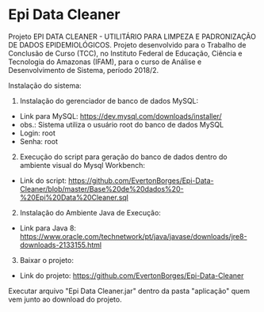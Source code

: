# Epi Data Cleaner
Projeto EPI DATA CLEANER - UTILITÁRIO PARA LIMPEZA E PADRONIZAÇÃO DE DADOS EPIDEMIOLÓGICOS.
Projeto desenvolvido para o Trabalho de Conclusão de Curso (TCC), no Instituto Federal de Educação, Ciência e Tecnologia do
Amazonas (IFAM), para o curso de Análise e Desenvolvimento de Sistema, período 2018/2.

Instalação do sistema:

1) Instalação do gerenciador de banco de dados MySQL:
- Link para MySQL: https://dev.mysql.com/downloads/installer/
- obs.: Sistema utiliza o usuário root do banco de dados MySQL
- Login: root
- Senha: root


2) Execução do script para geração do banco de dados dentro do ambiente visual do Mysql Workbench:
- Link do script: https://github.com/EvertonBorges/Epi-Data-Cleaner/blob/master/Base%20de%20dados%20-%20Epi%20Data%20Cleaner.sql

2) Instalação do Ambiente Java de Execução:
- Link para Java 8: https://www.oracle.com/technetwork/pt/java/javase/downloads/jre8-downloads-2133155.html

3) Baixar o projeto:
- Link do projeto: https://github.com/EvertonBorges/Epi-Data-Cleaner

Executar arquivo "Epi Data Cleaner.jar" dentro da pasta "aplicação" quem vem junto ao download do projeto.
